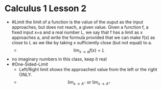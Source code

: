 # Calculus 1 Lesson 2
- #Limit the limit of a function is the value of the ouput as the input approaches, but does not reach, a given value. Given a function f, a fixed input x=a and a real number L, we say that f has a limit as x approaches a, and write the formula provided that we can make f(x) as close to L as we like by taking x sufficiently close (but not equal) to a.
  - $$\lim_{x\to a}f(x)=L$$
- no imaginary numbers in this class, keep it real
- #One-Sided-Limit
  - Left/Right limit shows the approached value from the left or the right ONLY.
  - $$\lim_{x\to A^-} \ \text{or} \ \lim_{x\to A^+}$$

